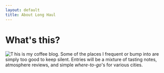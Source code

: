 ```yaml
---
layout: default
title: About Long Haul
---
```


<div class="post">
	<h1 class="pageTitle">What's this?</h1>
	<p class="intro"><img src="http://dailydropcap.com/images/T-6-cap.png" title="Daily Drop Cap by Jessica Hische" align="left" alt="T"/>his is my coffee blog. Some of the places I frequent or bump into are simply too good to keep silent. Entries will be a mixture of tasting notes, atmosphere reviews, and simple <em>where-to-go</em>'s for various cities.</p>
</div>
<img src="{{ site.url }}/assets/img/twolattes.jpg" alt="">
